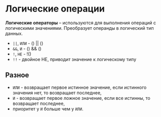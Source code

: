 # Логические операции

**Логические операторы** &ndash; используются для выполнения операций с логическими значениями. Преобразует операнды в логический тип данных.

- `||`, `ИЛИ` - () || ()
-  `&&`, `И` - () && ()
- `!`, `НЕ` - !()
- `!!` - двойное НЕ, приводит значение к логическому типу

## Разное
- `ИЛИ` - возвращает первое истинное значение, если истинного значения нет, то возвращает последнее,
- `И` - возвращает первое ложное значение, если все истинны, то возвращает последнее,
- приоритет у `И` больше чем у `ИЛИ`.
